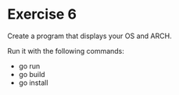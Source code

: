 # Exercise 6

Create a program that displays your OS and ARCH.

Run it with the following commands:

-   go run
-   go build
-   go install
